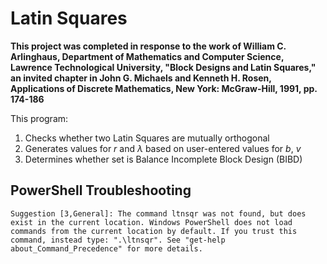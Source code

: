 # Latin Squares

**This project was completed in response to the work of William C. Arlinghaus, Department of Mathematics and Computer Science, Lawrence Technological University, "Block Designs and Latin Squares," an invited chapter in John G. Michaels and Kenneth H. Rosen, Applications of Discrete Mathematics, New York: McGraw-Hill, 1991, pp. 174-186**

This program:
1) Checks whether two Latin Squares are mutually orthogonal
2) Generates values for *r* and *λ* based on user-entered values for *b*, *v*
3) Determines whether set is Balance Incomplete Block Design (BIBD)

## PowerShell Troubleshooting

`Suggestion [3,General]: The command ltnsqr was not found, but does exist in the current location. Windows PowerShell does not load commands from the current location by default. If you trust this command, instead type: ".\ltnsqr". See "get-help about_Command_Precedence" for more details.`